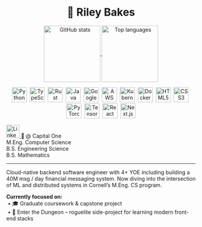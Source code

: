 <h1 align="center">🎨 Riley Bakes</h1>

<!-- ─── GitHub Stats ─────────────────────────────────────────────── -->
<p align="center">
  <a href="https://github.com/r-bakes">
    <img height="150" align="center" src="https://github-readme-stats.vercel.app/api?username=r-bakes&show_icons=true&theme=dracula&include_all_commits=true&count_private=true&hide_border=false" alt="GitHub stats" />
  </a>
  <a href="https://github.com/r-bakes">
    <img height="150" align="center" src="https://github-readme-stats.vercel.app/api/top-langs?username=r-bakes&layout=compact&langs_count=8&theme=dracula&hide_border=false" alt="Top languages" />
  </a>
</p>

<!-- ─── Tech stack icons ───────────────────────────────────────────────── -->
<p align="center">
  <img src="https://cdn.jsdelivr.net/gh/devicons/devicon/icons/python/python-original.svg" width="40" height="40" alt="Python" />&nbsp;
  <img src="https://cdn.jsdelivr.net/gh/devicons/devicon/icons/typescript/typescript-original.svg" width="40" height="40" alt="TypeScript" />&nbsp;
  <img src="https://devicon-website.vercel.app/api/rust/plain.svg" width="40" height="40" alt="Rust" />&nbsp;
  <img src="https://cdn.jsdelivr.net/gh/devicons/devicon/icons/java/java-original.svg" width="40" height="40" alt="Java" />&nbsp;
  <img src="https://cdn.jsdelivr.net/gh/devicons/devicon/icons/googlecloud/googlecloud-original.svg" width="40" height="40" alt="Google Cloud" />&nbsp;
  <img src="https://cdn.jsdelivr.net/gh/devicons/devicon/icons/amazonwebservices/amazonwebservices-original-wordmark.svg" width="40" height="40" alt="AWS" />&nbsp;
  <img src="https://cdn.jsdelivr.net/gh/devicons/devicon/icons/kubernetes/kubernetes-plain.svg" width="40" height="40" alt="Kubernetes" />&nbsp;
  <img src="https://cdn.jsdelivr.net/gh/devicons/devicon/icons/docker/docker-original.svg" width="40" height="40" alt="Docker" />&nbsp;
  <img src="https://cdn.jsdelivr.net/gh/devicons/devicon/icons/html5/html5-original.svg" width="40" height="40" alt="HTML5" />&nbsp;
  <img src="https://cdn.jsdelivr.net/gh/devicons/devicon/icons/css3/css3-original.svg" width="40" height="40" alt="CSS3" />&nbsp;
  <img src="https://cdn.jsdelivr.net/gh/devicons/devicon/icons/pytorch/pytorch-original.svg" width="40" height="40" alt="PyTorch" />&nbsp;
  <img src="https://cdn.jsdelivr.net/gh/devicons/devicon/icons/tensorflow/tensorflow-original.svg" width="40" height="40" alt="TensorFlow" />&nbsp;
  <img src="https://cdn.jsdelivr.net/gh/devicons/devicon/icons/react/react-original.svg" width="40" height="40" alt="React" />&nbsp;
  <img src="https://cdn.jsdelivr.net/gh/devicons/devicon/icons/nextjs/nextjs-original.svg" width="40" height="40" alt="Next.js" />
</p>

<!-- ─── Social / résumé strip ──────────────────────────────────────────── -->

<p align="left">
    <a href="https://www.linkedin.com/in/riley-bakes" target="_blank">
      <img src="https://img.shields.io/static/v1?logo=linkedin&label=&message=LinkedIn&color=0077B5&style=for-the-badge" height="35" alt="LinkedIn badge" />
    </a>
    🏢 @ Capital One<br />
    M.Eng. Computer Science<br />
    B.S. Engineering Science<br />
    B.S. Mathematics
</p>

---

<p align="left">
Cloud-native backend software engineer with 4+ YOE including building a 40M msg / day financial messaging system.  
Now diving into the intersection of ML and distributed systems in Cornell’s M.Eng. CS program.
</p>

<p align="left">
<strong>Currently focused on:</strong><br>
&nbsp;•&nbsp;🎓&nbsp;Graduate coursework & capstone project<br>
&nbsp;•&nbsp;🤖&nbsp;Enter&nbsp;the&nbsp;Dungeon – roguelite side-project for learning modern front-end stacks
</p>
